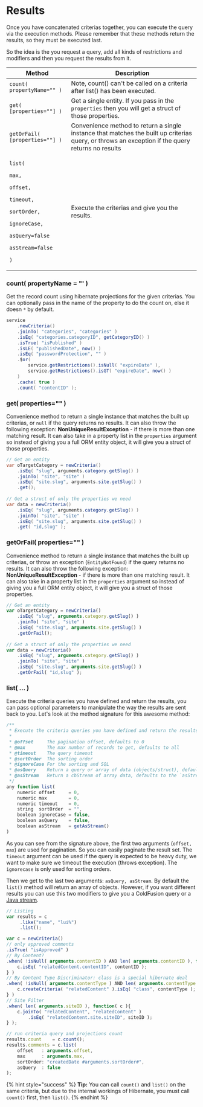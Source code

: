 # Results

Once you have concatenated criterias together, you can execute the query via the execution methods. Please remember that these methods return the results, so they must be executed last.

So the idea is the you request a query, add all kinds of restrictions and modifiers and then you request the results from it.

| Method                                                                                                                                                                                                                                                                       | Description                                                                                                                                      |
| ---------------------------------------------------------------------------------------------------------------------------------------------------------------------------------------------------------------------------------------------------------------------------- | ------------------------------------------------------------------------------------------------------------------------------------------------ |
| `count( propertyName="" )`                                                                                                                                                                                                                                                   | Note, count() can't be called on a criteria after list() has been executed.                                                                      |
| `get( [properties=""] )`                                                                                                                                                                                                                                                     | Get a single entity.  If you pass in the `properties` then you will get a struct of those properties.                                            |
| `getOrFail( [properties=""] )`                                                                                                                                                                                                                                               | Convenience method to return a single instance that matches the built up criterias query, or throws an exception if the query returns no results |
| <p><code>list(</code></p><p>  <code>max,</code></p><p>  <code>offset,</code></p><p>  <code>timeout,</code></p><p>  <code>sortOrder,</code></p><p>  <code>ignoreCase,</code> </p><p>  <code>asQuery=false</code></p><p>  <code>asStream=false</code></p><p><code>)</code></p> | Execute the criterias and give you the results.                                                                                                  |

### count( propertyName = "' )

Get the record count using hibernate projections for the given criterias.  You can optionally pass in the name of the property to do the count on, else it doesn `*` by default.

```java
service
    .newCriteria()
    .joinTo( "categories", "categories" )
    .isEq( "categories.categoryID", getCategoryID() )
    .isTrue( "isPublished" )
    .isLE( "publishedDate", now() )
    .isEq( "passwordProtection", "" )
    .$or(
        service.getRestrictions().isNull( "expireDate" ),
        service.getRestrictions().isGT( "expireDate", now() )
    )
    .cache( true )
    .count( "contentID" );
```

### get( properties="" )

Convenience method to return a single instance that matches the built up criterias, or `null` if the query returns no results.  It can also throw the following exception: **NonUniqueResultException** - if there is more than one matching result.  It can also take in a property list in the `properties` argument so instead of giving you a full ORM entity object, it will give you a struct of those properties.

```java
// Get an entity
var oTargetCategory = newCriteria()
    .isEq( "slug", arguments.category.getSlug() )
    .joinTo( "site", "site" )
    .isEq( "site.slug", arguments.site.getSlug() )
    .get();
    
// Get a struct of only the properties we need
var data = newCriteria()
    .isEq( "slug", arguments.category.getSlug() )
    .joinTo( "site", "site" )
    .isEq( "site.slug", arguments.site.getSlug() )
    .get( "id,slug" );	
```

### getOrFail( properties="" )

Convenience method to return a single instance that matches the built up criterias, or throw an exception (`EntityNotFound`) if the query returns no results.  It can also throw the following exception: **NonUniqueResultException** - if there is more than one matching result.  It can also take in a property list in the `properties` argument so instead of giving you a full ORM entity object, it will give you a struct of those properties.

```javascript
// Get an entity
var oTargetCategory = newCriteria()
    .isEq( "slug", arguments.category.getSlug() )
    .joinTo( "site", "site" )
    .isEq( "site.slug", arguments.site.getSlug() )
    .getOrFail();
    
// Get a struct of only the properties we need
var data = newCriteria()
    .isEq( "slug", arguments.category.getSlug() )
    .joinTo( "site", "site" )
    .isEq( "site.slug", arguments.site.getSlug() )
    .getOrFail( "id,slug" );
```

### list( ... )

Execute the criteria queries you have defined and return the results, you can pass optional parameters to manipulate the way the results are sent back to you.  Let's look at the method signature for this awesome method:

```javascript
/**
 * Execute the criteria queries you have defined and return the results, you can pass optional parameters or define them via our methods
 *
 * @offset     The pagination offset, defaults to 0
 * @max        The max number of records to get, defaults to all
 * @timeout    The query timeout
 * @sortOrder  The sorting order
 * @ignoreCase For the sorting and SQL
 * @asQuery    Return a query or array of data (objects/struct), defaults to arrays
 * @asStream   Return a cbStream of array data, defaults to the `asStream` property
 */
any function list(
	numeric offset     = 0,
	numeric max        = 0,
	numeric timeout    = 0,
	string  sortOrder  = "",
	boolean ignoreCase = false,
	boolean asQuery    = false,
	boolean asStream   = getAsStream()
)
```

As you can see from the signature above, the first two arguments (`offset, max`) are used for pagination.  So you can easily paginate the result set.  The `timeout` argument can be used if the query is expected to be heavy duty, we want to make sure we timeout the execution (throws exception).  The `ignorecase` is only used for sorting orders.

Then we get to the last two arguments: `asQuery, asStream`.  By default the `list()` method will return an array of objects. However, if you want different results you can use this two modifiers to give you a ColdFusion query or a [Java stream](https://docs.oracle.com/javase/8/docs/api/java/util/stream/Stream.html).

```javascript
// Listing
var results = c
     .like("name", "lui%")
     .list();

var c = newCriteria()
// only approved comments
.isTrue( "isApproved" )
// By Content?
.when( !isNull( arguments.contentID ) AND len( arguments.contentID ), function( c ){
	c.isEq( "relatedContent.contentID", contentID );
} )
// By Content Type Discriminator: class is a special hibernate deal
.when( !isNull( arguments.contentType ) AND len( arguments.contentType ), function( c ){
	c.createCriteria( "relatedContent" ).isEq( "class", contentType );
} )
// Site Filter
.when( len( arguments.siteID ), function( c ){
	c.joinTo( "relatedContent", "relatedContent" )
		.isEq( "relatedContent.site.siteID", siteID );
} );

// run criteria query and projections count
results.count    = c.count();
results.comments = c.list(
	offset   : arguments.offset,
	max      : arguments.max,
	sortOrder: "createdDate #arguments.sortOrder#",
	asQuery  : false
);
```

{% hint style="success" %}
**Tip:** You can call `count()` and `list()` on the same criteria, but due to the internal workings of Hibernate, you must call `count()` first, then `list()`.
{% endhint %}
